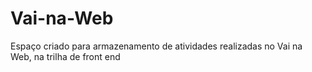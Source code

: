 # Vai-na-Web
Espaço criado para armazenamento de atividades realizadas no Vai na Web, na trilha de front end
